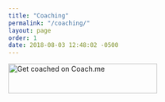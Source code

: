 ```yaml
---
title: "Coaching"
permalink: "/coaching/"
layout: page
order: 1
date: 2018-08-03 12:48:02 -0500
---
```

<a style="border: none; padding: 0;" href="https://www.coach.me/germanflores?ref=bvjvZ"><img alt="Get coached on Coach.me" src=" https://s3.amazonaws.com/com.lift.assets/images/coach-badge-blue-300x60.png" width="300" height="60" style="border: none; margin: 0;"/></a>
